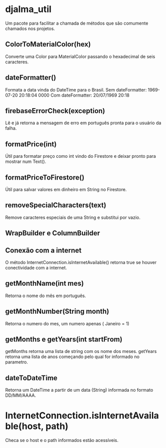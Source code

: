 # djalma_util

Um pacote para facilitar a chamada de métodos que são comumente chamados nos projetos.

## ColorToMaterialColor(hex)

Converte uma Color para MaterialColor passando o hexadecimal de seis caracteres.

## dateFormatter()

Formata a data vinda do DateTime para o Brasil.
Sem dateFormatter: 1969-07-20 20:18:04 0000
Com dateFormatter: 20/07/1969 20:18

## firebaseErrorCheck(exception)

Lê e já retorna a mensagem de erro em português pronta para o usuário da falha.

## formatPrice(int)

Útil para formatar preço como int vindo do Firestore e deixar pronto para mostrar num Text().

## formatPriceToFirestore()

Útil para salvar valores em dinheiro em String no Firestore.


## removeSpecialCharacters(text)

Remove caracteres especiais de uma String e substitui por vazio.


## WrapBuilder e ColumnBuilder

## Conexão com a internet

O método InternetConnection.isInternetAvailable() retorna true se houver conectividade com a internet.

## getMonthName(int mes)

Retorna o nome do mês em português.

## getMonthNumber(String month)

Retorna o numero do mes, um numero apenas ( Janeiro = 1)

## getMonths e getYears(int startFrom)

getMonths retorna uma lista de string com os nome dos meses.
getYears retorna uma lista de anos começando pelo qual for informado no parametro.


## dateToDateTime

Retorna um DateTime a partir de um data (String) informada no formato DD/MM/AAAA.

# InternetConnection.isInternetAvailable(host, path)

Checa se o host e o path informados estão acessíveis.

